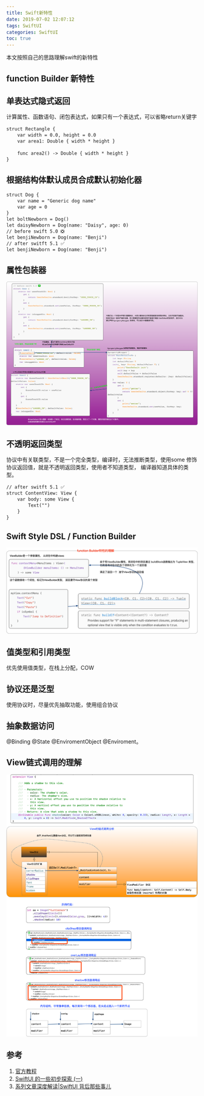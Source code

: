 ```yaml
---
title: Swift新特性
date: 2019-07-02 12:07:12
tags: SwiftUI
categories: SwiftUI
toc: true
---
```


本文按照自己的思路理解swift的新特性

<!--more-->


## function Builder  新特性


## 单表达式隐式返回

计算属性、函数语句、闭包表达式，如果只有一个表达式，可以省略return关键字

```
struct Rectangle {
    var width = 0.0, height = 0.0
    var area1: Double { width * height }
    
    func area2() -> Double { width * height }
}
```

## 根据结构体默认成员合成默认初始化器

```
struct Dog {
    var name = "Generic dog name"
    var age = 0
}
let boltNewborn = Dog()
let daisyNewborn = Dog(name: "Daisy", age: 0)
// before swift 5.0 ❎
let benjiNewborn = Dog(name: "Benji")
// after switft 5.1 ✅
let benjiNewborn = Dog(name: "Benji")
```

## 属性包装器

![属性包装器](swiftUI/propertyWarpper.png)

## 不透明返回类型

协议中有关联类型，不是一个完全类型，编译时，无法推断类型，使用some 修饰协议返回值，就是不透明返回类型，使用者不知道类型， 编译器知道具体的类型。

```
// after switft 5.1 ✅
struct ContentView: View {
    var body: some View {
        Text("")
    }
}
```
## Swift Style DSL / Function Builder

![function Builder  新特性](swiftUI/viewBuildrer.png)

## 值类型和引用类型

优先使用值类型，在栈上分配，COW 

## 协议还是泛型

使用协议时，尽量优先抽取功能，使用组合协议

## 抽象数据访问

@Binding @State @EnviromentObject @Enviroment。

## View链式调用的理解

![View链式调用的理解](swiftUI/VIewModifier.png)

## 参考 

1. [官方教程](https://developer.apple.com/tutorials/swiftui/building-lists-and-navigation)
2. [SwiftUI 的一些初步探索 (一)](https://onevcat.com/2019/06/swift-ui-firstlook/)
3. [系列文章深度解读|SwiftUI 背后那些事儿](https://mp.weixin.qq.com/s/ciiauLB__o-cXXfKn7lL1Q)
